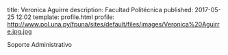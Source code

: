 title: Veronica Aguirre
description: Facultad Politécnica
published: 2017-05-25 12:02
template: profile.html
profile: http://www.pol.una.py/fpuna/sites/default/files/images/Veronica%20Aguirre.jpg.jpg

Soporte Administrativo